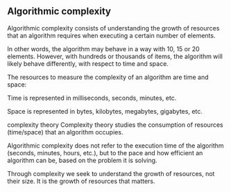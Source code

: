 ## Algorithmic complexity 

Algorithmic complexity consists of understanding the growth of resources that an algorithm requires when executing a certain number of elements.

In other words, the algorithm may behave in a way with 10, 15 or 20 elements. However, with hundreds or thousands of items, the algorithm will likely behave differently, with respect to time and space.

The resources to measure the complexity of an algorithm are time and space:

Time is represented in milliseconds, seconds, minutes, etc.

Space is represented in bytes, kilobytes, megabytes, gigabytes, etc.

complexity theory
Complexity theory studies the consumption of resources (time/space) that an algorithm occupies.

Algorithmic complexity does not refer to the execution time of the algorithm (seconds, minutes, hours, etc.), but to the pace and how efficient an algorithm can be, based on the problem it is solving.

Through complexity we seek to understand the growth of resources, not their size. It is the growth of resources that matters. 